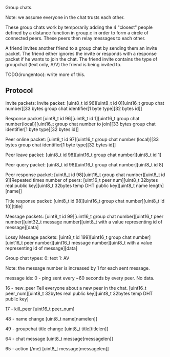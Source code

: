 Group chats.

Note: we assume everyone in the chat trusts each other.

These group chats work by temporarily adding the 4 "closest" people defined by a
distance function in group.c in order to form a circle of connected peers. These
peers then relay messages to each other.

A friend invites another friend to a group chat by sending them an invite
packet. The friend either ignores the invite or responds with a response packet
if he wants to join the chat. The friend invite contains the type of groupchat
(text only, A/V) the friend is being invited to.

TODO(irungentoo): write more of this.

## Protocol

Invite packets: Invite packet: [uint8_t id 96][uint8_t id 0][uint16_t group chat
number][33 bytes group chat identifier[1 byte type][32 bytes id]]

Response packet [uint8_t id 96][uint8_t id 1][uint16_t group chat
number(local)][uint16_t group chat number to join][33 bytes group chat
identifier[1 byte type][32 bytes id]]

Peer online packet: [uint8_t id 97][uint16_t group chat number (local)][33 bytes
group chat identifier[1 byte type][32 bytes id]]

Peer leave packet: [uint8_t id 98][uint16_t group chat number][uint8_t id 1]

Peer query packet: [uint8_t id 98][uint16_t group chat number][uint8_t id 8]

Peer response packet: [uint8_t id 98][uint16_t group chat number][uint8_t id
9][Repeated times number of peers: [uint16_t peer num][uint8_t 32bytes real
public key][uint8_t 32bytes temp DHT public key][uint8_t name length][name]]

Title response packet: [uint8_t id 98][uint16_t group chat number][uint8_t id
10][title]

Message packets: [uint8_t id 99][uint16_t group chat number][uint16_t peer
number][uint32_t message number][uint8_t with a value representing id of
message][data]

Lossy Message packets: [uint8_t id 199][uint16_t group chat number][uint16_t
peer number][uint16_t message number][uint8_t with a value representing id of
message][data]

Group chat types: 0: text 1: AV

Note: the message number is increased by 1 for each sent message.

message ids: 0 - ping sent every ~60 seconds by every peer. No data.

16 - new_peer Tell everyone about a new peer in the chat. [uint16_t
peer_num][uint8_t 32bytes real public key][uint8_t 32bytes temp DHT public key]

17 - kill_peer [uint16_t peer_num]

48 - name change [uint8_t name[namelen]]

49 - groupchat title change [uint8_t title[titlelen]]

64 - chat message [uint8_t message[messagelen]]

65 - action (/me) [uint8_t message[messagelen]]
